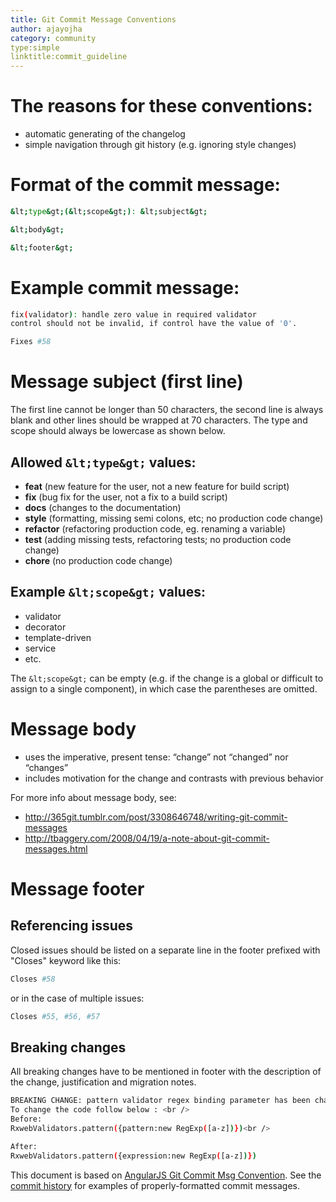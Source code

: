 ```yaml
---
title: Git Commit Message Conventions
author: ajayojha
category: community
type:simple
linktitle:commit_guideline
---
```


# The reasons for these conventions:
<ul>
<li>automatic generating of the changelog</li>
<li>simple navigation through git history (e.g. ignoring style changes)</li>
</ul>

# Format of the commit message:
```bash
&lt;type&gt;(&lt;scope&gt;): &lt;subject&gt;

&lt;body&gt;

&lt;footer&gt;
```

# Example commit message:

```bash
fix(validator): handle zero value in required validator
control should not be invalid, if control have the value of '0'.

Fixes #58
```

# Message subject (first line)
The first line cannot be longer than 50 characters, the second line is always blank and other lines should be wrapped at 70 characters. The type and scope should always be lowercase as shown below.

## Allowed `&lt;type&gt;` values:
<ul>
<li><b>feat</b> (new feature for the user, not a new feature for build script)</li>
<li><b>fix</b> (bug fix for the user, not a fix to a build script)</li>
<li><b>docs</b> (changes to the documentation)</li>
<li><b>style</b> (formatting, missing semi colons, etc; no production code change)</li>
<li><b>refactor</b> (refactoring production code, eg. renaming a variable)</li>
<li><b>test</b> (adding missing tests, refactoring tests; no production code change)</li>
<li><b>chore</b> (no production code change)</li>
</ul>

## Example `&lt;scope&gt;` values:

<ul>
<li>validator</li>
<li>decorator</li>
<li>template-driven</li>
<li>service</li>
<li>etc.</li>
</ul>

The `&lt;scope&gt;` can be empty (e.g. if the change is a global or difficult to assign to a single component), in which case the parentheses are omitted. 

# Message body
<ul>
<li>uses the imperative, present tense: “change” not “changed” nor “changes”</li>
<li>includes motivation for the change and contrasts with previous behavior</li>
</ul>

For more info about message body, see:

<ul>
<li><a href="http://365git.tumblr.com/post/3308646748/writing-git-commit-messages" target="_blank" rel="noopener">http://365git.tumblr.com/post/3308646748/writing-git-commit-messages</a></li>
<li><a href="http://tbaggery.com/2008/04/19/a-note-about-git-commit-messages.html" target="_blank" rel="noopener">http://tbaggery.com/2008/04/19/a-note-about-git-commit-messages.html</a></li>
</ul>

# Message footer

## Referencing issues
Closed issues should be listed on a separate line in the footer prefixed with "Closes" keyword like this:
```bash
Closes #58
```
or in the case of multiple issues:
```bash
Closes #55, #56, #57
```
## Breaking changes
All breaking changes have to be mentioned in footer with the description of the change, justification and migration notes.
```bash
BREAKING CHANGE: pattern validator regex binding parameter has been changed and 'pattern' parameter has been removed.
To change the code follow below : <br />
Before:
RxwebValidators.pattern({pattern:new RegExp([a-z])})<br />

After:
RxwebValidators.pattern({expression:new RegExp([a-z])}) 
```
This document is based on <a href="https://docs.google.com/document/d/1QrDFcIiPjSLDn3EL15IJygNPiHORgU1_OOAqWjiDU5Y/edit#" target="_blank" rel="noopener">AngularJS Git Commit Msg Convention</a>.  See the <a href="https://github.com/rxweb/rxweb/commits/master" target="_blank" rel="noopener">commit history</a>  for examples of properly-formatted commit messages.

